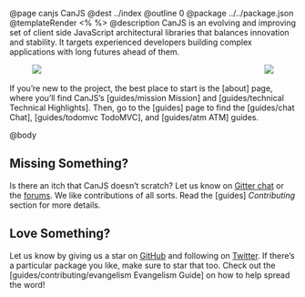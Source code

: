 @page canjs CanJS
@dest ../index
@outline 0
@package ../../package.json
@templateRender <% %>
@description CanJS is an evolving and improving set of client side JavaScript architectural libraries that balances innovation and stability. It targets experienced developers building complex applications with long futures ahead of them.

<div class="hero-images">
    <img
        srcset="docs/images/home/Home-Tortoise-bw.png 1x, docs/images/home/Home-Tortoise-bw-x2.png 2x"
        src="docs/images/home/Home-Tortoise-bw.png"
        style="float:right; padding-right: 40px;"/>
    <img
        srcset="docs/images/home/Home-Hare-bw.png 1x, docs/images/home/Home-Hare-bw-x2.png 2x"
        src="docs/images/home/Home-Tortoise-bw.png" style="padding-left: 40px;"/>
</div>

If you’re new to the project, the best place to start is the [about] page, where you’ll
find CanJS’s [guides/mission Mission] and [guides/technical Technical Highlights]. Then, go to the [guides] page to find
the [guides/chat Chat], [guides/todomvc TodoMVC], and [guides/atm ATM] guides.

@body


## Missing Something?

Is there an itch that CanJS doesn’t scratch?  Let us know
on [Gitter chat](https://gitter.im/canjs/canjs) or the [forums](http://forums.donejs.com/c/canjs).
We like contributions of all sorts.  Read the [guides] _Contributing_ section for more details.

## Love Something?

Let us know by giving us a star on [GitHub](https://github.com/canjs/canjs) and following on [Twitter](https://twitter.com/canjs).  If there’s a particular package you like, make sure to star that too. Check out the [guides/contributing/evangelism Evangelism Guide] on
how to help spread the word!
